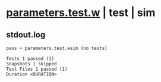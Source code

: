 # [parameters.test.w](../../../../../../../tests/valid/parameters/nested/parameters.test.w) | test | sim

## stdout.log
```log
pass ─ parameters.test.wsim (no tests)

Tests 1 passed (1)
Snapshots 1 skipped
Test Files 1 passed (1)
Duration <DURATION>
```

